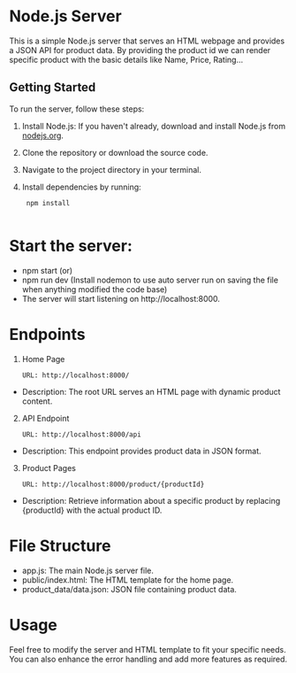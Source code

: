 # Node.js Server

This is a simple Node.js server that serves an HTML webpage and provides a JSON API 
for product data. By providing the product id we can render specific product with the
basic details like Name, Price, Rating...

## Getting Started

To run the server, follow these steps:

1. Install Node.js: If you haven't already, download and install Node.js
   from [nodejs.org](https://nodejs.org/).

2. Clone the repository or download the source code.

3. Navigate to the project directory in your terminal.

4. Install dependencies by running:

   ```
    npm install
    
   ```

# Start the server:

- npm start (or)
- npm run dev (Install nodemon to use auto server run on saving the file when anything
  modified the code base)
- The server will start listening on http://localhost:8000.

# Endpoints
1. Home Page
    ```
    URL: http://localhost:8000/

    ```
- Description: The root URL serves an HTML page with dynamic product content.

2. API Endpoint
    ```
    URL: http://localhost:8000/api

    ```
- Description: This endpoint provides product data in JSON format.

3. Product Pages
    ```
    URL: http://localhost:8000/product/{productId}
    
    ```
- Description: Retrieve information about a specific product by replacing {productId} with 
  the actual product ID.

# File Structure
- app.js: The main Node.js server file.
- public/index.html: The HTML template for the home page.
- product_data/data.json: JSON file containing product data.

# Usage
Feel free to modify the server and HTML template to fit your specific needs. You can also 
enhance the error handling and add more features as required.
